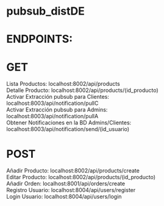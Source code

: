 # pubsub_distDE

# ENDPOINTS:  
  
# GET    
Lista Productos: localhost:8002/api/products  
Detalle Producto: localhost:8002/api/products/(id_producto)  
Activar Extracción pubsub para Clientes:  localhost:8003/api/notification/pullC  
Activar Extracción pubsub para Admins:  localhost:8003/api/notification/pullA  
Obtener Notificaciones en la BD Admins/Clientes:  localhost:8003/api/notification/send/(id_usuario)  
  
# POST  
Añadir Producto: localhost:8002/api/products/create  
Editar Producto: localhost:8002/api/products/(id_producto)  
Añadir Orden: localhost:8001/api/orders/create  
Registro Usuario: localhost:8004/api/users/register  
Login Usuario: localhost:8004/api/users/login  





